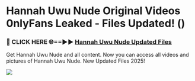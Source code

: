 # Hannah Uwu Nude Original Videos 0nlyFans Leaked - Files Updated! ()

<h3>🔴 CLICK HERE 🌐==►► <a href="https://tinyurl.com/2p9ay9w9" rel="nofollow">Hannah Uwu Nude Updated Files</a></h3>

Get Hannah Uwu Nude and all content. Now you can access all videos and pictures of Hannah Uwu Nude. New Updated Files 2025!

[![](https://i.imgur.com/KQgVmj3.gif)](https://tinyurl.com/2p9ay9w9)
